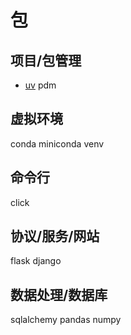 # 包

## 项目/包管理

- [uv](https://docs.astral.sh/uv/)
pdm

## 虚拟环境

conda
miniconda
venv

## 命令行

click

## 协议/服务/网站

flask
django

## 数据处理/数据库

sqlalchemy
pandas
numpy
